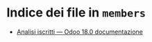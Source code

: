 # Indice dei file in `members`

- [Analisi iscritti — Odoo 18.0 documentazione](./members_analysis.md)
